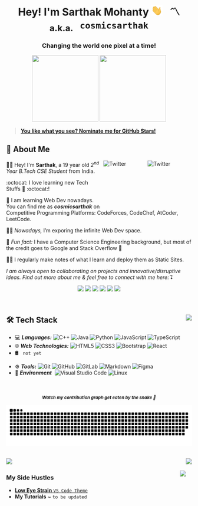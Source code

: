 <div align="center">

# Hey! I'm Sarthak Mohanty <a href="https://github.com/cosmicsarthak#hey-im-sarthak-mohanty----%EF%B8%8F--aka----cosmicsarthak" ><img src="https://github.com/cosmicsarthak/cosmicsarthak/blob/main/assets/wave.gif" width="30px"></a> &nbsp;  〽️ <sub> a.k.a. </sub>  &nbsp; `cosmicsarthak`

</div>


<h3 align="center">Changing the world one pixel at a time!</h2>

<p align="center"> <img src="https://octodex.github.com/images/daftpunktocat-thomas.gif" height="180px" width="180px"> <img src="https://octodex.github.com/images/daftpunktocat-guy.gif" height="180px" width="180px"> </p>

> [**You like what you see? Nominate me for GitHub Stars!**](https://stars.github.com/nominate/)

## :wave: About Me

<a href="https://twitter.com/cosmicsarthak" target="__blank"><img src="https://cdn2.iconfinder.com/data/icons/social-media-2199/64/social_media_isometric_6-twitter-512.png" height="120px" width="120px" alt="Twitter" align="right"></a><a href="https://www.linkedin.com/in/cosmicsarthak/" target="__blank"><img src="https://cdn2.iconfinder.com/data/icons/social-media-2199/64/social_media_isometric_14-linkedin-512.png" height="120px" width="120px" alt="Twitter" align="right"></a>
👩‍🎓 Hey!  I'm **Sarthak**, a 19 year old *2<sup>nd</sup> Year B.Tech CSE Student* from India.

:octocat: I love learning new Tech Stuffs 💖 :octocat:!

🥳 I am learning Web Dev nowadays. You can find me as **_cosmicsarthak_** on Competitive Programming Platforms: CodeForces, CodeChef, AtCoder, LeetCode.

👩‍💻 _Nowadays,_ I’m exporing the infinite Web Dev space.

🌟 _Fun fact:_ I have a Computer Science Engineering background, but most of the credit goes to Google and Stack Overflow 🤯

✍🏻 I regularly make notes of what I learn and deploy them as Static Sites.

_I am always open to collaborating on projects and innovative/disruptive ideas. Find out more about me & feel free to connect with me here:↴_

<p align="center">
  <a href="https://sarthak.hustlers.dev" target="_blank"><img height="25" src = "https://img.shields.io/badge/💫 sarthak.hustlers.dev-fc006d?style=plastic&logo=__&logoColor=white"></a>
  <a href="mailto:sarthakmohanty200@gmail.com" target="_blank"><img height="25" src = "https://img.shields.io/badge/sarthakmohanty200@gmail.com-ff5500?&plastic&logo=gmail&logoColor=white"></a>
  <a href="https://twitter.com/cosmicsarthak" target="_blank"><img height="25" src = "https://img.shields.io/badge/-cosmicsarthak-00acee?style=plastic&logo=Twitter&logoColor=white"></a>
  <a href="https://linkedin.com/in/cosmicsarthak" target="_blank"><img height="25" src = "https://img.shields.io/badge/-cosmicsarthak-0e76a8?style=plastic&logo=Linkedin&logoColor=white"></a>
  <a href="https://t.me/cosmicsarthak" target="_blank"><img height="25" src = "https://img.shields.io/badge/-cosmicsarthak-00fbff?style=plastic&logo=Telegram&logoColor=white"></a>
  <a href="https://instagram.com/cosmicsarthak" target="_blank"><img height="25" src = "https://img.shields.io/badge/-@cosmicsarthak-e100ff?style=plastic&logo=Instagram&logoColor=white"></a>
</p>
  
<br />


<section>

<!-- <p> <img src="https://octodex.github.com/images/Fintechtocat.png" height="220px" width="220px" align="right"></p> -->
<a href="https://www.linkedin.com/in/cosmicsarthak"><img src="https://github-readme-stats.vercel.app/api/top-langs/?username=cosmicsarthak&hide=html&hide_title=true&hide_border=true&layout=compact&langs_count=7&exclude_repo=comp426,Redventures-Movie-Quotes&text_color=000&icon_color=fff&bg_color=0,52fa5a,4dfcff,c64dff&theme=graywhite" height="160px" align="right"></a>

## 🛠 Tech Stack

- 💻 ***Languages:***
  ![C++](https://img.shields.io/badge/-C++-fc9700?style=flat&logo=C%2B%2B&logoColor=white)
  ![Java](https://img.shields.io/badge/-Java-03ba00?style=flat&logo=Java&logoColor=white)
  ![Python](https://img.shields.io/badge/-Python-fc00fc?style=flat&logo=python&logoColor=white)
  ![JavaScript](https://img.shields.io/badge/-JavaScript-f4fc00?style=flat&logo=javascript&logoColor=black)
  ![TypeScript](https://img.shields.io/badge/-TypeScript-007ACC?style=flat&logo=typescript&logoColor=white)
- 🌐 ***Web Technologies:***
  ![HTML5](https://img.shields.io/badge/-HTML5-E34F26?style=flat&logo=html5&logoColor=white)
  ![CSS3](https://img.shields.io/badge/-CSS3-1572B6?style=flat&logo=css3)
  ![Bootstrap](https://img.shields.io/badge/-Bootstrap-563D7C?style=flat&logo=bootstrap)
  ![React](https://img.shields.io/badge/-React-61DAFB?style=flat&logo=react&logoColor=black)
- 🛢 &nbsp;
  `not yet`
<!--   ![MySQL](https://img.shields.io/badge/-MySQL-333333?style=flat&logo=mysql)
  ![PostgreSQL](https://img.shields.io/badge/-PostgreSQL-333333?style=flat&logo=postgresql) -->
- ⚙️ ***Tools:***
  ![Git](https://img.shields.io/badge/-Git-black?style=flat&logo=git)
  ![GitHub](https://img.shields.io/badge/-GitHub-181717?style=flat&logo=github)
  ![GitLab](https://img.shields.io/badge/-GitLab-FCA121?style=flat&logo=gitlab)
  ![Markdown](https://img.shields.io/badge/-Markdown-96385f?style=flat&logo=markdown)
  ![Figma](https://img.shields.io/badge/-Figma-F24E1E?style=flat&logo=figma&logoColor=white)
- 🔧 ***Environment***&nbsp;
  ![Visual Studio Code](https://img.shields.io/badge/-VSCode-007ACC?style=flat-square&logo=visual-studio-code&logoColor=white)
  ![Linux](https://img.shields.io/badge/-Linux-FCC624?style=flat-square&logo=linux&logoColor=black)

</section> 
  
<br />
  
<p align="center"> <strong><em><sub align="center"> Watch my contribution graph get eaten by the snake 🐍 </sub></strong></em> </p>
<!-- platane-->
  
  <a href="https://github.com/cosmicsarthak#watch-my-contribution-graph-get-eaten-by-the-snake-" >
<!-- ![cosmicsarthak snake](https://github.com/cosmicsarthak/cosmicsarthak/blob/output/github-contribution-grid-snake.svg) -->
  <img src="https://github.com/cosmicsarthak/cosmicsarthak/blob/output/github-contribution-grid-snake.svg">
  </a>
           
<br />
<br />

<section>

<!-- <img src="https://octodex.github.com/images/skatetocat.png" height="300px" width="300px" align="right"> -->


<a href="https://www.linkedin.com/in/cosmicsarthak"><img height="130px" align="right" src="http://github-readme-streak-stats.herokuapp.com?user=cosmicsarthak&theme=radical&hide_border=true&date_format=M%20j%5B%2C%20Y%5D" ></a>
  
<a href="https://www.linkedin.com/in/cosmicsarthak"><img height="130px" src="https://github-readme-stats.vercel.app/api?username=cosmicsarthak&hide_title=true&hide_border=true&show_icons=true&include_all_commits=true&count_private=true&line_height=21&text_color=000&icon_color=000&bg_color=0,ea6161,ffc64d,fffc4d,52fa5a&theme=graywhite" /></a>

</section>

<!-- <img src="https://octodex.github.com/images/skatetocat.png" height="300px" width="300px" align="right"> -->

<img align="right" src="https://github-profile-trophy.vercel.app/?username=cosmicsarthak&row=3&column=4&margin-h=8&count_private=true&margin-w=10&no-frame=false" />
<!--  
<img align="right" src="https://github-profile-trophy.vercel.app/?username=cosmicsarthak&row=3&column=4&margin-h=8&theme=darkhub&count_private=true&margin-w=10&no-frame=false" />
    -->  <!-- for dark theme     -->
  
### My Side Hustles

- [<u>**Low Eye Strain**</u> `VS Code Theme`](https://marketplace.visualstudio.com/items?itemName=cosmicsarthak.cosmicsarthak-Neon-theme) 
- **My Tutorials** ~ `to be updated`


<!-- ![Visitor Badge](https://visitor-badge.laobi.icu/badge?page_id=cosmicsarthak.cosmicsarthak) -->

<!-- <br /> -->

<!-- ADVANCED STREAKS AND CONTRIBUTION MAPPERS -->
<!--
[![Sarthak's GitHub activity graph](https://activity-graph.herokuapp.com/graph?username=cosmicsarthak&theme=xcode)](https://git.io/cosmicsarthak)

<br />
<br />
[![GitHub Streak](http://github-readme-streak-stats.herokuapp.com?user=cosmicsarthak&theme=prussian&hide_border=true)](https://git.io/streak-stats)
<br />
<br />
icsarthak/cosmicsarthak/blob/output/github-contribution-grid-snake.svg">
98
  </a>
![Skyline](https://github.com/cosmicsarthak/cosmicsarthak/blob/master/github-metrics.svg)
  -->
  

